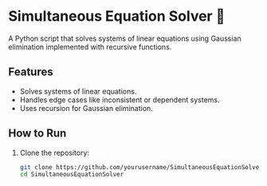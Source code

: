 # Simultaneous Equation Solver 🧮

A Python script that solves systems of linear equations using Gaussian elimination implemented with recursive functions.

## Features
- Solves systems of linear equations.
- Handles edge cases like inconsistent or dependent systems.
- Uses recursion for Gaussian elimination.

## How to Run
1. Clone the repository:
   ```bash
   git clone https://github.com/yourusername/SimultaneousEquationSolver.git
   cd SimultaneousEquationSolver